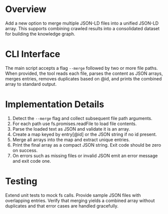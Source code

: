 # Overview

Add a new option to merge multiple JSON-LD files into a unified JSON-LD array. This supports combining crawled results into a consolidated dataset for building the knowledge graph.

# CLI Interface

The main script accepts a flag `--merge` followed by two or more file paths. When provided, the tool reads each file, parses the content as JSON arrays, merges entries, removes duplicates based on @id, and prints the combined array to standard output.

# Implementation Details

1. Detect the `--merge` flag and collect subsequent file path arguments.
2. For each path use fs.promises.readFile to load file contents.
3. Parse the loaded text as JSON and validate it is an array.
4. Create a map keyed by entry[@id] or the JSON string if no id present.
5. Merge all arrays into the map and extract unique entries.
6. Print the final array as a compact JSON string. Exit code should be zero on success.
7. On errors such as missing files or invalid JSON emit an error message and exit code one.

# Testing

Extend unit tests to mock fs calls. Provide sample JSON files with overlapping entries. Verify that merging yields a combined array without duplicates and that error cases are handled gracefully.